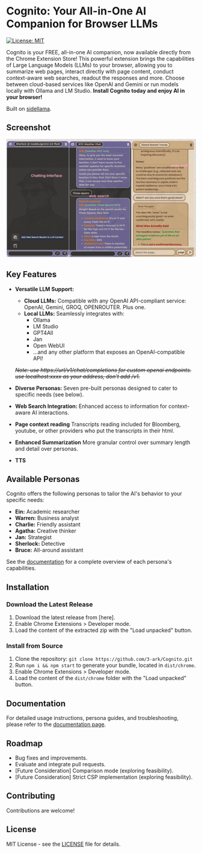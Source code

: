 # Cognito: Your All-in-One AI Companion for Browser LLMs

[![License: MIT](https://img.shields.io/badge/License-MIT-yellow.svg)](https://opensource.org/licenses/MIT)

Cognito is your FREE, all-in-one AI companion, now available directly from the Chrome Extension Store! This powerful extension brings the capabilities of Large Language Models (LLMs) to your browser, allowing you to summarize web pages, interact directly with page content, conduct context-aware web searches, readout the responses and more. Choose between cloud-based services like OpenAI and Gemini or run models locally with Ollama and LM Studio. **Install Cognito today and enjoy AI in your browser!**

Built on [sidellama](https://github.com/gyopak/sidellama).

## Screenshot

![](docs/screenshot.png)

## Key Features

*   **Versatile LLM Support:**
    *   **Cloud LLMs:** Compatible with any OpenAI API-compliant service: OpenAI, Gemini, GROQ, OPENROUTER. Plus one.
    *   **Local LLMs:** Seamlessly integrates with:
        *   Ollama
        *   LM Studio
        *   GPT4All
        *   Jan
        *   Open WebUI
        *   ...and any other platform that exposes an OpenAI-compatible API!


    ~~*Note: use https://url/v1/chat/completions for custom openai endpoints. use localhost:xxxx as your address, don't add /v1.*~~

*   **Diverse Personas:** Seven pre-built personas designed to cater to specific needs (see below).

*   **Web Search Integration:** Enhanced access to information for context-aware AI interactions.
*   **Page context reading** Transcripts reading included for Bloomberg, youtube, or other providers who put the transcripts in their html.
*   **Enhanced Summarization** More granular control over summary length and detail over personas.
*   **TTS** 

## Available Personas

Cognito offers the following personas to tailor the AI's behavior to your specific needs:

*   **Ein:** Academic researcher
*   **Warren:** Business analyst
*   **Charlie:** Friendly assistant
*   **Agatha:** Creative thinker
*   **Jan:** Strategist
*   **Sherlock:** Detective
*   **Bruce:** All-around assistant

See the [documentation](DOCS.md) for a complete overview of each persona's capabilities.

## Installation

### Download the Latest Release

1.  Download the latest release from [here].
2.  Enable Chrome Extensions > Developer mode.
3.  Load the content of the extracted zip with the "Load unpacked" button.

### Install from Source

1.  Clone the repository: `git clone https://github.com/3-ark/Cognito.git`
2.  Run `npm i && npm start` to generate your bundle, located in `dist/chrome`.
3.  Enable Chrome Extensions > Developer mode.
4.  Load the content of the `dist/chrome` folder with the "Load unpacked" button.

## Documentation

For detailed usage instructions, persona guides, and troubleshooting, please refer to the [documentation page](DOCS.md).

## Roadmap

*   Bug fixes and improvements.
*   Evaluate and integrate pull requests.
*   [Future Consideration] Comparison mode (exploring feasibility).
*   [Future Consideration] Strict CSP implementation (exploring feasibility).

## Contributing

Contributions are welcome!

## License

MIT License - see the [LICENSE](LICENSE) file for details.

